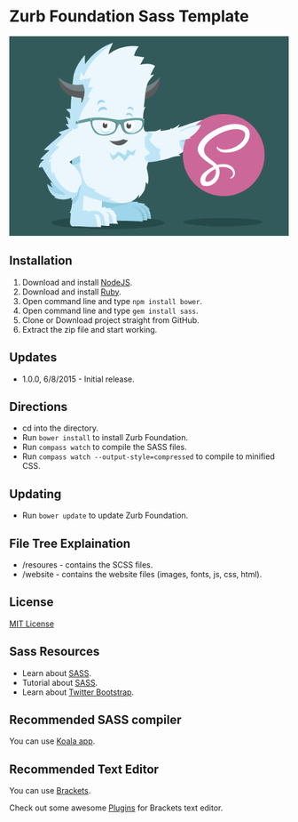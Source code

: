 # Zurb Foundation Sass Template

![Zurb Foundation Sass Template](website/images/zurbsass.png)

## Installation
1. Download and install [NodeJS](https://nodejs.org/).
2. Download and install [Ruby](https://www.ruby-lang.org/en/).
3. Open command line and type `npm install bower`.
4. Open command line and type `gem install sass`.
5. Clone or Download project straight from GitHub.
6. Extract the zip file and start working.

## Updates
* 1.0.0, 6/8/2015 - Initial release.

## Directions
* cd into the directory.
* Run `bower install` to install Zurb Foundation.
* Run `compass watch` to compile the SASS files.
* Run `compass watch --output-style=compressed` to compile to minified CSS.

## Updating
* Run `bower update` to update Zurb Foundation.

## File Tree Explaination
* /resoures - contains the SCSS files.
* /website - contains the website files (images, fonts, js, css, html).

## License
[MIT License](LICENSE)

## Sass Resources
* Learn about [SASS](http://sass-lang.com/guide).
* Tutorial about [SASS](http://leveluptuts.com/tutorials/sass-tutorials).
* Learn about [Twitter Bootstrap](http://getbootstrap.com/css/).

## Recommended SASS compiler
You can use [Koala app](http://koala-app.com/).

## Recommended Text Editor

You can use [Brackets](http://brackets.io/).

Check out some awesome [Plugins](https://github.com/GBratsos/brackets-zurb-foundation) for Brackets text editor.

